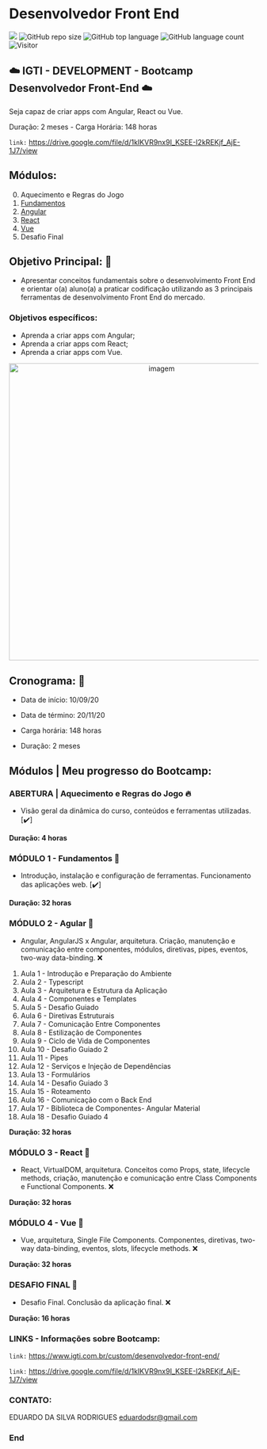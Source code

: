 # Desenvolvedor Front End

[![](https://img.shields.io/badge/made_by-eduardodsr-green)](https://github.com/eduardods/)
![GitHub repo size](https://img.shields.io/github/repo-size/eduardodsr/Desenvolvedor-Front-End)
![GitHub top language](https://img.shields.io/github/languages/top/eduardodsr/Desenvolvedor-Front-End)
![GitHub language count](https://img.shields.io/github/languages/count/eduardodsr/Desenvolvedor-Front-End)
![Visitor](https://visitor-badge.glitch.me/badge?page_id=eduardodsr.Desenvolvedor-Front-End)

 
## :cloud:  IGTI - DEVELOPMENT - Bootcamp Desenvolvedor Front-End :cloud:

Seja capaz de criar apps com Angular, React ou Vue.
 
Duração: 2 meses - Carga Horária: 148 horas 
 
``` link: ```  https://drive.google.com/file/d/1kIKVR9nx9I_KSEE-I2kREKjf_AjE-1J7/view


## Módulos:
                
0. Aquecimento e Regras do Jogo
1. [Fundamentos](https://github.com/eduardodsr/Desenvolvedor-Front-End//tree/master/Fundamentos)
2. [Angular](https://github.com/eduardodsr/Desenvolvedor-Front-End//tree/master/Angular)
3. [React](https://github.com/eduardodsr/Desenvolvedor-Front-End//tree/master/React)
4. [Vue](https://github.com/eduardodsr/Desenvolvedor-Front-End//tree/master/Vue)
5. Desafio Final

## Objetivo Principal: 🎯

- Apresentar conceitos fundamentais sobre o desenvolvimento Front End e orientar o(a) aluno(a) a praticar codificação utilizando as 3 principais ferramentas de desenvolvimento Front End do mercado.

### Objetivos específicos:
* Aprenda a criar apps com Angular;
* Aprenda a criar apps com React;
* Aprenda a criar apps com Vue.

 <p align="center">
  <img src=https://i.imgur.com/K3h3LkI.png?raw=true" alt="imagem" width="600px" />
 </p>
                                                                               
## Cronograma: :calendar:

- Data de início: 10/09/20

- Data de término: 20/11/20

- Carga horária: 148 horas

- Duração: 2 meses


## Módulos | Meu progresso do Bootcamp:

### ABERTURA | Aquecimento e Regras do Jogo :fire:

* Visão geral da dinâmica do curso, conteúdos e ferramentas utilizadas. [✔️]

**Duração: 4 horas**


### MÓDULO 1 - Fundamentos :green_book:

* Introdução, instalação e configuração de ferramentas. Funcionamento das aplicações web. [✔️]

**Duração: 32 horas**


### MÓDULO 2 - Agular :blue_book:

* Angular, AngularJS x Angular, arquitetura. Criação, manutenção e comunicação entre componentes, módulos, diretivas, pipes, eventos, two-way data-binding. :x:

1. Aula 1 - Introdução e Preparação do Ambiente
2. Aula 2 - Typescript
3. Aula 3 - Arquitetura e Estrutura da Aplicação
4. Aula 4 - Componentes e Templates
5. Aula 5 - Desafio Guiado
6. Aula 6 - Diretivas Estruturais
7. Aula 7 - Comunicação Entre Componentes
8. Aula 8 - Estilização de Componentes
9. Aula 9 - Ciclo de Vida de Componentes
10. Aula 10 - Desafio Guiado 2
11. Aula 11 - Pipes
12. Aula 12 - Serviços e Injeção de Dependências
13. Aula 13 - Formulários
14. Aula 14 - Desafio Guiado 3
15. Aula 15 - Roteamento
16. Aula 16 - Comunicação com o Back End
17. Aula 17 - Biblioteca de Componentes- Angular Material
18. Aula 18 - Desafio Guiado 4

**Duração: 32 horas**


### MÓDULO 3 - React :orange_book:

* React, VirtualDOM, arquitetura. Conceitos como Props, state, lifecycle methods, criação, manutenção e comunicação entre Class Components e Functional Components. :x:


**Duração: 32 horas**

### MÓDULO 4 - Vue :closed_book:

* Vue, arquitetura, Single File Components. Componentes, diretivas, two-way data-binding, eventos, slots, lifecycle methods. :x:

**Duração: 32 horas**


### DESAFIO FINAL :checkered_flag:

* Desafio Final. Conclusão da aplicação final.  :x:

**Duração: 16 horas**


### LINKS - Informações sobre Bootcamp:

``` link: ```  <https://www.igti.com.br/custom/desenvolvedor-front-end/>

``` link: ```  https://drive.google.com/file/d/1kIKVR9nx9I_KSEE-I2kREKjf_AjE-1J7/view


### CONTATO:

EDUARDO DA SILVA RODRIGUES
eduardodsr@gmail.com

### End
